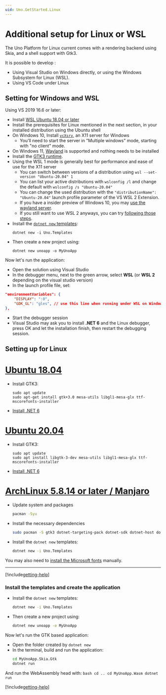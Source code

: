```yaml
---
uid: Uno.GetStarted.Linux
---
```


# Additional setup for Linux or WSL

The Uno Platform for Linux current comes with a rendering backend using Skia, and a shell support with Gtk3.

It is possible to develop :

- Using Visual Studio on Windows directly, or using the Windows Subsystem for Linux (WSL).
- Using VS Code under Linux

## Setting for Windows and WSL

Using VS 2019 16.6 or later:

- Install [WSL Ubuntu 18.04 or later](https://docs.microsoft.com/en-us/windows/wsl/install-win10)
- Install the prerequisites for Linux mentioned in the next section, in your installed distribution using the Ubuntu shell
- On Windows 10, Install [`vcXsrv`](https://sourceforge.net/projects/vcxsrv/), an X11 server for Windows
  - You'll need to start the server in "Multiple windows" mode, starting with "no client" mode.
- On Windows 11, [Wayland](https://github.com/microsoft/wslg) is supported and nothing needs to be installed
- Install the [GTK3 runtime](https://github.com/tschoonj/GTK-for-Windows-Runtime-Environment-Installer/releases).
- Using the WSL 1 mode is generally best for performance and ease of use for the X11 server
  - You can switch between versions of a distribution using `wsl --set-version "Ubuntu-20.04" 1`
  - You can list your active distributions with `wslconfig /l` and change the default with `wslconfig /s "Ubuntu-20.04"`
  - You can change the used distribution with the `"distributionName": "Ubuntu-20.04"` launch profile parameter of the VS WSL 2 Extension.
  - If you have a insider preview of Windows 10, you may [use the wayland server](https://devblogs.microsoft.com/commandline/the-windows-subsystem-for-linux-build-2020-summary/#wsl-gui).
  - If you still want to use WSL 2 anyways, you can try [following those steps](https://skeptric.com/wsl2-xserver).
- Install the [`dotnet new` templates](get-started-dotnet-new.md):
    ```
    dotnet new -i Uno.Templates
    ```
- Then create a new project using:
    ```
    dotnet new unoapp -o MyUnoApp
    ```

Now let's run the application:

- Open the solution using Visual Studio
- In the debugger menu, next to the green arrow, select **WSL**  (or **WSL 2** depending on the visual studio version)
- In the launch profile file, set:

```json
"environmentVariables": {
    "DISPLAY": ":0",
    "GDK_GL": "gles", // use this line when running under WSL on Windows 11
},
```

- Start the debugger session
- Visual Studio may ask you to install **.NET 6** and the Linux debugger, press OK and let the installation finish, then restart the debugging session.

## Setting up for Linux

# [**Ubuntu 18.04**](#tab/ubuntu1804)

- Install GTK3:
    ```
    sudo apt update
    sudo apt-get install gtk+3.0 mesa-utils libgl1-mesa-glx ttf-mscorefonts-installer
    ```
- [Install .NET 6](https://learn.microsoft.com/en-us/dotnet/core/install/linux#official-package-archives)

# [**Ubuntu 20.04**](#tab/ubuntu2004)

- Install GTK3:
    ```
    sudo apt update
    sudo apt install libgtk-3-dev mesa-utils libgl1-mesa-glx ttf-mscorefonts-installer
    ```
- [Install .NET 6](https://learn.microsoft.com/en-us/dotnet/core/install/linux#official-package-archives)

# [**ArchLinux 5.8.14 or later / Manjaro**](#tab/archlinux2004)

- Update system and packages
    ```bash
    pacman -Syu
    ```
- Install the necessary dependencies
    ```bash
    sudo pacman -S gtk3 dotnet-targeting-pack dotnet-sdk dotnet-host dotnet-runtime mono python mono-msbuild ninja gn aspnet-runtime
    ```
- Install the `dotnet new` templates:
    ```bash
    dotnet new -i Uno.Templates
    ```

You may also need to [install the Microsoft fonts](https://wiki.archlinux.org/title/Microsoft_fonts) manually.
***

[!include[getting-help](use-uno-check-inline-linux.md)]

### Install the templates and create the application

- Install the `dotnet new` templates:
    ```bash
    dotnet new -i Uno.Templates
    ```
- Then create a new project using:
    ```bash
    dotnet new unoapp -o MyUnoApp
    ```

Now let's run the GTK based application:

- Open the folder created by `dotnet new`
- In the terminal, build and run the application:
    ```bash
    cd MyUnoApp.Skia.Gtk
    dotnet run
    ```

And run the WebAssembly head with:
    ```bash
    cd ..
    cd MyUnoApp.Wasm
    dotnet run
    ```

[!include[getting-help](getting-help.md)]
